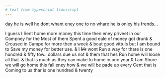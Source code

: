 ```yaml
---
# text from typescript transcript
---
```

day he is well  he dont whant eney one to no whare he is onley his frends...  

I guess I Sent home more money this time then eney priveet in our Compney for the Most of them Spent a good eale of money got drunk & Croused in Campe for more then a week & bout good vittuls but I am bound to Save my money for better use. & I ~~Mr~~ wont Run a way for thare is one hundred & fifty tow.. dollars due us not & them that hes Run home will loose all that. & that is much as they can make to home in one year & I am Shure we will go home this fall eney how & we will be pade up every Cent that is Coming to us  thar is one hundred & twenty
